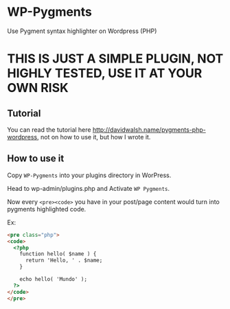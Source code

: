 WP-Pygments
===========

Use Pygment syntax highlighter on Wordpress (PHP)


# THIS IS JUST A SIMPLE PLUGIN, NOT HIGHLY TESTED, USE IT AT YOUR OWN RISK

Tutorial
---------

You can read the tutorial here http://davidwalsh.name/pygments-php-wordpress, not on how to use it, but how I wrote it.


How to use it
-------------

Copy `WP-Pygments` into your plugins directory in WorPress.

Head to wp-admin/plugins.php and Activate `WP Pygments`.

Now every `<pre><code>` you have in your post/page content would turn into pygments highlighted code.

Ex:

```html
<pre class="php">
<code>
  <?php
    function hello( $name ) {
      return 'Hello, ' . $name;
    }

    echo hello( 'Mundo' );
  ?>
</code>
</pre>
```